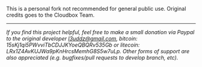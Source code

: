 This is a personal fork not recommended for general public use. Original credits goes to the Cloudbox Team.

***

_If you find this project helpful, feel free to make a small donation via Paypal to the original developer [l3uddz@gmail.com](https://www.paypal.me/l3uddz), bitcoin: 15sKj1qi5PWvviTbCDJJKYoeQBQRv535Gb or litecoin: LRx1Z4AvKUJWa9pKnHrcsMemhG8S5w7uLp. Other forms of support are also appreciated (e.g. bugfixes/pull requests to develop branch, etc)._
